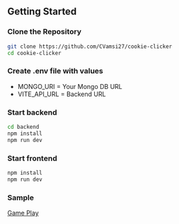 ## **Getting Started**

### **Clone the Repository**

```sh
git clone https://github.com/CVamsi27/cookie-clicker
cd cookie-clicker
```

### **Create .env file with values**

- MONGO_URI = Your Mongo DB URL
- VITE_API_URL = Backend URL

### **Start backend**

```sh
cd backend
npm install
npm run dev
```

### **Start frontend**

```sh
npm install
npm run dev
```

### **Sample**
[Game Play](/src/assets/game-play.png)